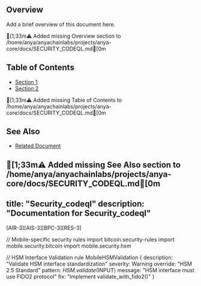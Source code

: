 ## Overview

Add a brief overview of this document here.

[1;33m⚠  Added missing Overview section to /home/anya/anyachainlabs/projects/anya-core/docs/SECURITY_CODEQL.md[0m
## Table of Contents

- [Section 1](#section-1)
- [Section 2](#section-2)

[1;33m⚠  Added missing Table of Contents to /home/anya/anyachainlabs/projects/anya-core/docs/SECURITY_CODEQL.md[0m
## See Also

- [Related Document](#related-document)

[1;33m⚠  Added missing See Also section to /home/anya/anyachainlabs/projects/anya-core/docs/SECURITY_CODEQL.md[0m
---
title: "Security_codeql"
description: "Documentation for Security_codeql"
---

[AIR-3][AIS-3][BPC-3][RES-3]


// Mobile-specific security rules
import bitcoin.security-rules
import mobile.security.bitcoin
import mobile.security.hsm

// HSM Interface Validation
rule MobileHSMValidation {
  description: "Validate HSM interface standardization"
  severity: Warning
  override: "HSM 2.5 Standard"
  pattern: $HSM.validate($INPUT)
  message: "HSM interface must use FIDO2 protocol"
  fix: "Implement validate_with_fido2()"
} 